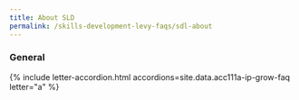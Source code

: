 ```yaml
---
title: About SLD
permalink: /skills-development-levy-faqs/sdl-about
---
```


### General

{% include letter-accordion.html accordions=site.data.acc111a-ip-grow-faq letter="a" %}
